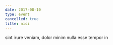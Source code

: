 ```yaml
---
date: 2017-08-10
type: event
cancelled: true
title: nisi
---
```

sint irure veniam, dolor minim nulla esse tempor in